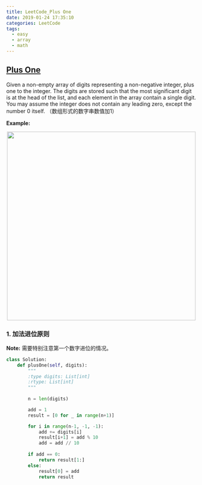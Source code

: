 ```yaml
---
title: LeetCode_Plus One
date: 2019-01-24 17:35:10
categories: LeetCode
tags: 
  - easy
  - array
  - math
---
```


## [Plus One](https://leetcode.com/problems/plus-one/)

Given a non-empty array of digits representing a non-negative integer, plus one to the integer. The digits are stored such that the most significant digit is at the head of the list, and each element in the array contain a single digit. You may assume the integer does not contain any leading zero, except the number 0 itself.
（数组形式的数字串数值加1）

<!--more-->

**Example:** 

<div align=center>
	<img src="/images/leetcode_66.png" width = "500" align=center/>
</div>

### 1. 加法进位原则
**Note:** 需要特别注意第一个数字进位的情况。

```python
class Solution:
    def plusOne(self, digits):
        """
        :type digits: List[int]
        :rtype: List[int]
        """
        
        n = len(digits)

        add = 1
        result = [0 for _ in range(n+1)]

        for i in range(n-1, -1, -1):
            add += digits[i]
            result[i+1] = add % 10
            add = add // 10
        
        if add == 0:
            return result[1:]
        else:
            result[0] = add
            return result
```